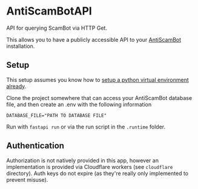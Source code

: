 # AntiScamBotAPI
API for querying ScamBot via HTTP Get.

This allows you to have a publicly accessible API to your [AntiScamBot](https://github.com/SocksTheWolf/AntiScamBot) installation.

## Setup

This setup assumes you know how to [setup a python virtual environment already](https://fastapi.tiangolo.com/virtual-environments/).

Clone the project somewhere that can access your AntiScamBot database file, and then create an .env with the following information

```
DATABASE_FILE="PATH TO DATABASE FILE"
```
Run with `fastapi run` or via the run script in the `.runtime` folder.

## Authentication

Authorization is not natively provided in this app, however an implementation is provided via Cloudflare workers (see `cloudflare` directory). Auth keys do not expire (as they're really only implemented to prevent misuse).

